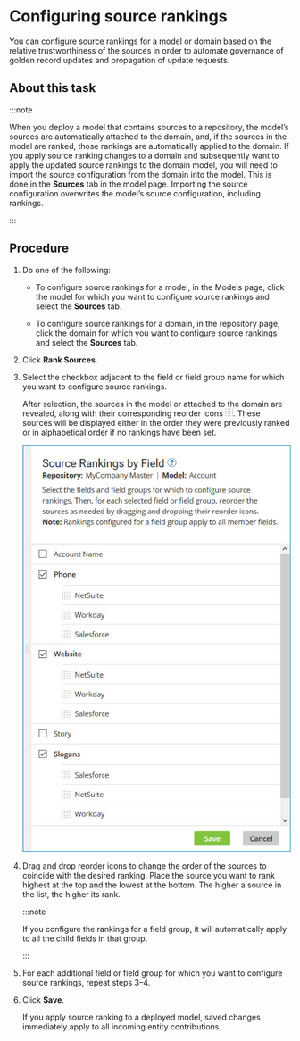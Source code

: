 # Configuring source rankings

<head>
  <meta name="guidename" content="DataHub"/>
  <meta name="context" content="GUID-0e38f4b3-321a-44c7-b811-018f5ad13954"/>
</head>


You can configure source rankings for a model or domain based on the relative trustworthiness of the sources in order to automate governance of golden record updates and propagation of update requests.

## About this task

:::note

When you deploy a model that contains sources to a repository, the model’s sources are automatically attached to the domain, and, if the sources in the model are ranked, those rankings are automatically applied to the domain. If you apply source ranking changes to a domain and subsequently want to apply the updated source rankings to the domain model, you will need to import the source configuration from the domain into the model. This is done in the **Sources** tab in the model page. Importing the source configuration overwrites the model’s source configuration, including rankings.

:::

## Procedure

1. Do one of the following:

    - To configure source rankings for a model, in the Models page, click the model for which you want to configure source rankings and select the **Sources** tab.

    - To configure source rankings for a domain, in the repository page, click the domain for which you want to configure source rankings and select the **Sources** tab.

2. Click **Rank Sources**.

3. Select the checkbox adjacent to the field or field group name for which you want to configure source rankings. 

    After selection, the sources in the model or attached to the domain are revealed, along with their corresponding reorder icons **![](../Images/Common/main-ic-dots-16-gray-on-white_404b1c3f-e21a-4b67-ba76-65412d39eb70.jpg)**. These sources will be displayed either in the order they were previously ranked or in alphabetical order if no rankings have been set.

     ![Source Rankings by Field dialog](../Images/Repositories/mdm-db-source-rankings-by-field_de279c86-f631-46d0-b610-f44224ba101a.jpg)

4. Drag and drop reorder icons to change the order of the sources to coincide with the desired ranking. Place the source you want to rank highest at the top and the lowest at the bottom. The higher a source in the list, the higher its rank.

   :::note

   If you configure the rankings for a field group, it will automatically apply to all the child fields in that group.

   :::

5. For each additional field or field group for which you want to configure source rankings, repeat steps 3–4.

6. Click **Save**.

   If you apply source ranking to a deployed model, saved changes immediately apply to all incoming entity contributions.